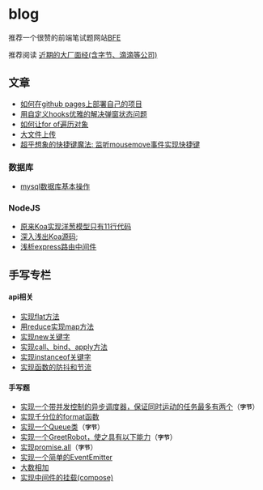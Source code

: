 # blog

推荐一个很赞的前端笔试题网站[BFE](https://bigfrontend.dev/zh/problem)

推荐阅读 [近期的大厂面经(含字节、滴滴等公司)](https://juejin.cn/post/6995744994166308895)

## 文章 
- [如何在github pages上部署自己的项目](https://juejin.cn/post/7436479025987452980)
- [用自定义hooks优雅的解决弹窗状态问题](https://juejin.cn/post/7434040315844345871)
- [如何让for of遍历对象](/javascript/%E5%A6%82%E4%BD%95%E8%AE%A9for...of%E9%81%8D%E5%8E%86%E5%AF%B9%E8%B1%A1.md)
- [大文件上传](/%E5%A4%A7%E6%96%87%E4%BB%B6%E4%B8%8A%E4%BC%A0/readme.md)
- [超乎想象的快捷键魔法: 监听mousemove事件实现快捷键](/小技巧/实现快捷键思路.md)


### 数据库
- [mysql数据库基本操作](/数据库/mysql.md)

### NodeJS

- [原来Koa实现洋葱模型只有11行代码](/node/koa/koa.md)
- [深入浅出Koa源码](/node/koa/koa%E6%BA%90%E7%A0%81%E8%A7%A3%E6%9E%90.md);
- [浅析express路由中间件](/node/express/%E8%B7%AF%E7%94%B1%E6%BA%90%E7%A0%81.md)

## 手写专栏
#### api相关

- [实现flat方法](https://github.com/senfish/blog/issues/6)
- [用reduce实现map方法](https://github.com/senfish/blog/issues/7)
- [实现new关键字](https://github.com/senfish/blog/issues/1)
- [实现call、bind、apply方法](https://github.com/senfish/blog/issues/5)
- [实现instanceof关键字](https://github.com/senfish/blog/issues/2)
- [实现函数的防抖和节流](https://github.com/senfish/blog/issues/3)

#### 手写题
- [实现一个带并发控制的异步调度器，保证同时运动的任务最多有两个](https://github.com/senfish/blog/issues/8)（**`字节`**）
- [实现千分位的format函数](https://github.com/senfish/blog/issues/4)
- [实现一个Queue类](https://github.com/senfish/blog/issues/9)（**`字节`**）
- [实现一个GreetRobot，使之具有以下能力](https://github.com/senfish/blog/issues/10)（**`字节`**）
- [实现promise.all](https://github.com/senfish/blog/issues/11)（**`字节`**）
- [实现一个简单的EventEmitter](https://github.com/senfish/blog/issues/12)
- [大数相加](https://github.com/senfish/blog/issues/13)
- [实现中间件的挂载(compose)](https://github.com/senfish/blog/issues/14)



